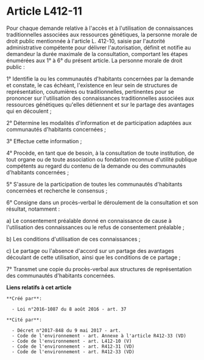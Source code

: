# Article L412-11

Pour chaque demande relative à l'accès et à l'utilisation de connaissances traditionnelles associées aux ressources
génétiques, la personne morale de droit public mentionnée à l'article L. 412-10, saisie par l'autorité administrative
compétente pour délivrer l'autorisation, définit et notifie au demandeur la durée maximale de la consultation, comportant les
étapes énumérées aux 1° à 6° du présent article. La personne morale de droit public :

1° Identifie la ou les communautés d'habitants concernées par la demande et constate, le cas échéant, l'existence en leur
sein de structures de représentation, coutumières ou traditionnelles, pertinentes pour se prononcer sur l'utilisation des
connaissances traditionnelles associées aux ressources génétiques qu'elles détiennent et sur le partage des avantages qui en
découlent ;

2° Détermine les modalités d'information et de participation adaptées aux communautés d'habitants concernées ;

3° Effectue cette information ;

4° Procède, en tant que de besoin, à la consultation de toute institution, de tout organe ou de toute association ou
fondation reconnue d'utilité publique compétents au regard du contenu de la demande ou des communautés d'habitants
concernées ;

5° S'assure de la participation de toutes les communautés d'habitants concernées et recherche le consensus ;

6° Consigne dans un procès-verbal le déroulement de la consultation et son résultat, notamment :

a) Le consentement préalable donné en connaissance de cause à l'utilisation des connaissances ou le refus de consentement
préalable ;

b) Les conditions d'utilisation de ces connaissances ;

c) Le partage ou l'absence d'accord sur un partage des avantages découlant de cette utilisation, ainsi que les conditions de
ce partage ;

7° Transmet une copie du procès-verbal aux structures de représentation des communautés d'habitants concernées.

**Liens relatifs à cet article**

	**Créé par**:

	  - Loi n°2016-1087 du 8 août 2016 - art. 37

	**Cité par**:

	  - Décret n°2017-848 du 9 mai 2017 - art.
	  - Code de l'environnement - art. Annexe à l'article R412-33 (VD)
	  - Code de l'environnement - art. L412-10 (V)
	  - Code de l'environnement - art. R412-31 (VD)
	  - Code de l'environnement - art. R412-33 (VD)
